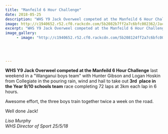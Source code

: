 ```yaml
---
title: "Manfeild 6 Hour Challenge"
date: 2018-05-25
description: "WHS Y9 Jack Overweel competed at the Manfeild 6 Hour Challenge in the Wanganui Boys Team..."
image: http://c1940652.r52.cf0.rackcdn.com/5b2082b7ff2a7c6bfc002362/Jack-Overweel-1.gif
excerpt: "WHS Y9 Jack Overweel competed at the Manfeild 6 Hour Challenge  to taking out 3rd place in the Year 9/10 schools team race in the Wanganui Boys Team."
image_gallery:
     - image: "http://c1940652.r52.cf0.rackcdn.com/5b208124ff2a7c6bfc002360/Jack-Overweel-3.jpg"
    
    
    
    
---
```


<p><span><strong>WHS Y9 Jack Overweel competed at the Manfeild 6 Hour Challenge</strong> last weekend in a "Wanganui boys team" with Hunter Gibson and Logan Hoskin from Collegiate in the pouring rain, wind and hail to take out <strong>3rd&nbsp;</strong> <strong>place in the Year 9/10 schools team</strong> race completing 72 laps at 3km each lap in 6 hours. </span></p>
<p><span>Awesome effort, the three boys train together twice a week on the road.</span></p>
<p><span>Well done Jack!</span></p>
<p><em>Lisa Murphy</em><br /><em>WHS Director of Sport 25/5/18</em></p>

